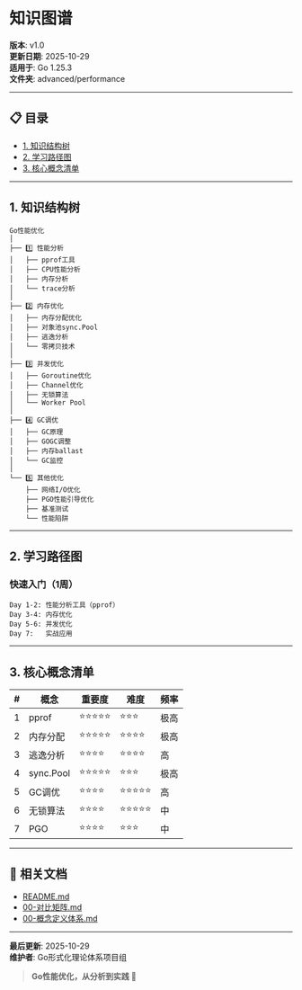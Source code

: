 ﻿# 知识图谱

**版本**: v1.0  
**更新日期**: 2025-10-29  
**适用于**: Go 1.25.3  
**文件夹**: advanced/performance

---

## 📋 目录

- [1. 知识结构树](#1.-知识结构树)
- [2. 学习路径图](#2.-学习路径图)
- [3. 核心概念清单](#3.-核心概念清单)

---

## 1. 知识结构树

```text
Go性能优化
│
├── 1️⃣ 性能分析
│   ├── pprof工具
│   ├── CPU性能分析
│   ├── 内存分析
│   └── trace分析
│
├── 2️⃣ 内存优化
│   ├── 内存分配优化
│   ├── 对象池sync.Pool
│   ├── 逃逸分析
│   └── 零拷贝技术
│
├── 3️⃣ 并发优化
│   ├── Goroutine优化
│   ├── Channel优化
│   ├── 无锁算法
│   └── Worker Pool
│
├── 4️⃣ GC调优
│   ├── GC原理
│   ├── GOGC调整
│   ├── 内存ballast
│   └── GC监控
│
└── 5️⃣ 其他优化
    ├── 网络I/O优化
    ├── PGO性能引导优化
    ├── 基准测试
    └── 性能陷阱
```

---

## 2. 学习路径图

### 快速入门（1周）

```text
Day 1-2: 性能分析工具（pprof）
Day 3-4: 内存优化
Day 5-6: 并发优化
Day 7:   实战应用
```

---

## 3. 核心概念清单

| # | 概念 | 重要度 | 难度 | 频率 |
|---|------|--------|------|------|
| 1 | pprof | ⭐⭐⭐⭐⭐ | ⭐⭐⭐ | 极高 |
| 2 | 内存分配 | ⭐⭐⭐⭐⭐ | ⭐⭐⭐⭐ | 极高 |
| 3 | 逃逸分析 | ⭐⭐⭐⭐ | ⭐⭐⭐⭐ | 高 |
| 4 | sync.Pool | ⭐⭐⭐⭐⭐ | ⭐⭐⭐ | 极高 |
| 5 | GC调优 | ⭐⭐⭐⭐ | ⭐⭐⭐⭐⭐ | 高 |
| 6 | 无锁算法 | ⭐⭐⭐⭐ | ⭐⭐⭐⭐⭐ | 中 |
| 7 | PGO | ⭐⭐⭐⭐ | ⭐⭐⭐ | 中 |

---

## 🔗 相关文档

- [README.md](./README.md)
- [00-对比矩阵.md](./00-对比矩阵.md)
- [00-概念定义体系.md](./00-概念定义体系.md)

---

**最后更新**: 2025-10-29  
**维护者**: Go形式化理论体系项目组

> **Go性能优化，从分析到实践** 🚀

